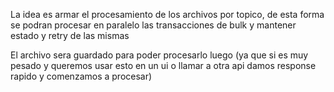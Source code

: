 La idea es armar el procesamiento de los archivos por topico, de esta forma se podran
procesar en paralelo las transacciones de bulk y mantener estado y retry de las mismas

El archivo sera guardado para poder procesarlo luego (ya que si es muy pesado y queremos usar esto en un ui o llamar a otra api damos response rapido y comenzamos a procesar)
